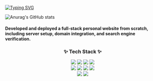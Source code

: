 [![Typing SVG](https://readme-typing-svg.demolab.com?font=Fira+Code&pause=1000&vCenter=true&width=435&lines=Welcome+to+JIhoon's+GitHub)](https://git.io/typing-svg)

![Anurag's GitHub stats](https://github-readme-stats.vercel.app/api?username=hoonZeee&show_icons=true&theme=radical)

<h4>Developed and deployed a full-stack personal website from scratch, including server setup, domain integration, and search engine verification.</h4>
<h3 align="center">✨ Tech Stack ✨</h3>
<div align=center>
	<img src="https://img.shields.io/badge/java-007396?style=for-the-badge&logo=OpenJDK&logoColor=white">
	<img src="https://img.shields.io/badge/Spring-6DB33F?style=for-the-badge&logo=Spring&logoColor=white">
	<img src="https://img.shields.io/badge/springboot-6DB33F?style=for-the-badge&logo=springboot&logoColor=white">
	<img src="https://img.shields.io/badge/MySQL-4479A1?style=for-the-badge&logo=MySQL&logoColor=white">
    <br>
</div>
<div align=center>
	<img src="https://img.shields.io/badge/HTML5-E34F26?style=for-the-badge&logo=HTML5&logoColor=white">
	<img src="https://img.shields.io/badge/CSS3-1572B6?style=for-the-badge&logo=CSS3&logoColor=white">
	<img src="https://img.shields.io/badge/JavaScript-F7DF1E?style=for-the-badge&logo=JavaScript&logoColor=white">
	<img src="https://img.shields.io/badge/Node.js-339933?style=for-the-badge&logo=Node.js&logoColor=white">
    <br>
</div>
<div align=center>
	<img src="https://img.shields.io/badge/Python-3776AB?style=for-the-badge&logo=Python&logoColor=white">
	<img src="https://img.shields.io/badge/Flask-000000?style=for-the-badge&logo=Flask&logoColor=white">
    <br>
</div>
